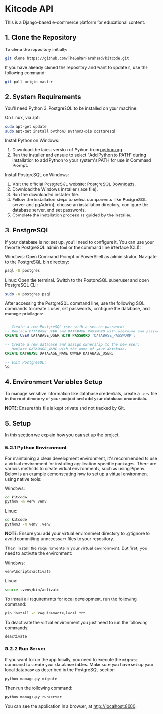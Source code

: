 # Kitcode API

This is a Django-based e-commerce platform for educational content.


## 1. <a name='CloneRepository'></a>Clone the Repository

To clone the repository initially:

```bash
git clone https://github.com/TheSaharFarahzad/kitcode.git
```

If you have already cloned the repository and want to update it, use the following command:

```bash
git pull origin master
```


## 2. System Requirements

You'll need Python 3, PostgreSQL to be installed on your machine:

On Linux, via apt:

```bash
sudo apt-get update
sudo apt-get install python3 python3-pip postgresql
```

Install Python on Windows:

1. Download the latest version of Python from [python.org](https://www.python.org/downloads/).
2. Run the installer and ensure to select "Add Python to PATH" during installation to add Python to your system's PATH for use in Command Prompt.

Install PostgreSQL on Windows:

1. Visit the official PostgreSQL website: [PostgreSQL Downloads](https://www.postgresql.org/download/).
2. Download the Windows installer (.exe file).
3. Run the downloaded installer file.
4. Follow the installation steps to select components (like PostgreSQL server and pgAdmin), choose an installation directory, configure the database server, and set passwords.
6. Complete the installation process as guided by the installer.


## 3. <a name='PostgreSQL'></a>PostgreSQL

If your database is not set up, you'll need to configure it. You can use your favorite PostgreSQL admin tool or the command line interface (CLI):

Windows:
Open Command Prompt or PowerShell as administrator. Navigate to the PostgreSQL bin directory:
```bash
psql -U postgres
```

Linux:
Open the terminal. Switch to the PostgreSQL superuser and open PostgreSQL CLI:
```bash
sudo -u postgres psql
```

After accessing the PostgreSQL command line, use the following SQL commands to create a user, set passwords, configure the database, and manage privileges:

```sql

-- Create a new PostgreSQL user with a secure password:
-- Replace DATABASE_USER and DATABASE_PASSWORD with username and password in .env file.
CREATE USER DATABASE_USER WITH PASSWORD 'DATABASE_PASSWORD';

-- Create a new database and assign ownership to the new user:
-- Replace DATABASE_NAME with the name of your database.
CREATE DATABASE DATABASE_NAME OWNER DATABASE_USER;

-- Exit PostgreSQL:
\q

```

## 4. Environment Variables Setup

To manage sensitive information like database credentials, create a `.env` file in the root directory of your project and add your database credentials.

**NOTE**: Ensure this file is kept private and not tracked by Git.


## 5. <a name='Setup'></a>Setup

In this section we explain how you can set up the project.

### 5.2.1 Python Environment

For maintaining a clean development environment, it's recommended to use a virtual environment for installing application-specific packages. There are various methods to create virtual environments, such as using Pipenv. Below is an example demonstrating how to set up a virtual environment using native tools:

Windows:
```bash
cd kitcode
python -m venv venv
```

Linux:
```bash
cd kitcode
python3 -m venv .venv
```

**NOTE**: Ensure you add your virtual environment directory to .gitignore to avoid committing unnecessary files to your repository.

Then, install the requirements in your virtual environment. But first, you need to activate the environment:

Windows:
```bash
venv\Scripts\activate
```

Linux:
```bash
source .venv/bin/activate
```

To install all requirements for local development, run the following command:

```bash
pip install -r requirements/local.txt
```

To deactivate the virtual environment you just need to run the following commands:

```bash
deactivate
```


### 5.2.2 Run Server

If you want to run the app locally, you need to execute the `migrate` command to create your database tables. Make sure you have set up your local database as described in the PostgreSQL section:

```bash
python manage.py migrate
```

Then run the following command:

```bash
python manage.py runserver
```

You can see the application in a browser, at [http://localhost:8000](http://localhost:8000).

